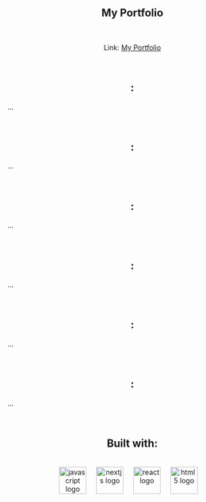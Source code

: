 <h2 align="center">My Portfolio</h2>

<br>
  
  <p align="center">Link: 
    <a href="https://thomas-vincent.vercel.app/">My Portfolio</a>
  </p>

<br>
  
<h2 align="center">:</h2>

  <p>...</p>

<br>

<h2 align="center">:</h2>

  <p>...</p>

<br>

<h2 align="center">:</h2>

  <p>...</p>

<br>

<h2 align="center">:</h2>

  <p>...</p>

<br>

<h2 align="center">:</h2>

  <p>...</p>

<br>

<h2 align="center">:</h2>

  <p>...</p>

<br>


<h2 align="center">Built with:</h2>

  <br>

<div align="center">
  <img src="https://cdn.jsdelivr.net/gh/devicons/devicon/icons/javascript/javascript-plain.svg" height="55" alt="javascript logo"  />
  <img width="12" />
  <img src="https://cdn.jsdelivr.net/gh/devicons/devicon/icons/nextjs/nextjs-original-wordmark.svg" height="55" alt="nextjs logo"  />
  <img width="12" />
  <img src="https://cdn.jsdelivr.net/gh/devicons/devicon/icons/react/react-original-wordmark.svg" height="55" alt="react logo"  />
  <img width="12" />
  <img src="https://cdn.jsdelivr.net/gh/devicons/devicon/icons/tailwindcss/tailwindcss-plain.svg" height="55" alt="html5 logo"  />
  <img width="12" />
 </div>
    

